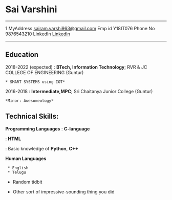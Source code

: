 Sai Varshini
============

-------------------     ----------------------------
1 MyAddress                        sairam.varshi963@gmail.com
Emp id                         Y18IT076
Phone No                   9876543210
LinkedIn                     [LinkedIn](https://www.linkedin.com/in/sai-varshini-papineni-09bb3a1b4/)
-------------------     ----------------------------

Education
---------

2018-2022 (expected)
:   **BTech, Information Technology**; RVR & JC COLLEGE OF ENGINEERING (Guntur)

    * SMART SYSTEMS using IOT*

2016-2018
:   **Intermediate,MPC**; Sri Chaitanya Junior College (Guntur)

    *Minor: Awesomeology*


Technical Skills: 
--------------------



**Programming Languages**
:   **C-language** 


:   **HTML** 

:   Basic knowledge of **Python**,  **C++**

[ref]: https://github.com/githubuser/superlongprojectname



**Human Languages**

     * English 
     * Telugu
    

* Random tidbit

* Other sort of impressive-sounding thing you did
